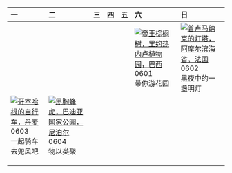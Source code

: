 | 一                                                                                                                                                                                                 | 二                                                                                                                                                                                              | 三   | 四   | 五   | 六                                                                                                                                                                                            | 日                                                                                                                                                                                |
|:--------------------------------------------------------------------------------------------------------------------------------------------------------------------------------------------------|:-----------------------------------------------------------------------------------------------------------------------------------------------------------------------------------------------|:----|:----|:----|:---------------------------------------------------------------------------------------------------------------------------------------------------------------------------------------------|:---------------------------------------------------------------------------------------------------------------------------------------------------------------------------------|
|                                                                                                                                                                                                   |                                                                                                                                                                                                |     |     |     | [![](https://www.bing.com/th?id=OHR.CancaoDoExilio_ZH-CN1012675104_320x240.jpg '帝王棕榈树，里约热内卢植物园，巴西')](https://www.bing.com/th?id=OHR.CancaoDoExilio_ZH-CN1012675104_UHD.jpg)<br>0601<br>带你游花园 | [![](https://www.bing.com/th?id=OHR.MenRuz_ZH-CN2021725181_320x240.jpg '普卢马纳克的灯塔，阿摩尔滨海省，法国')](https://www.bing.com/th?id=OHR.MenRuz_ZH-CN2021725181_UHD.jpg)<br>0602<br>黑夜中的一盏明灯 |
| [![](https://www.bing.com/th?id=OHR.CopenhagenBicycles_ZH-CN3047958346_320x240.jpg '哥本哈根的自行车，丹麦')](https://www.bing.com/th?id=OHR.CopenhagenBicycles_ZH-CN3047958346_UHD.jpg)<br>0603<br>一起骑车去兜风吧 | [![](https://www.bing.com/th?id=OHR.ChestnutBeeEater_ZH-CN3514753872_320x240.jpg '黑胸蜂虎，巴迪亚国家公园，尼泊尔')](https://www.bing.com/th?id=OHR.ChestnutBeeEater_ZH-CN3514753872_UHD.jpg)<br>0604<br>物以类聚 |     |     |     |                                                                                                                                                                                              |                                                                                                                                                                                  |
|                                                                                                                                                                                                   |                                                                                                                                                                                                |     |     |     |                                                                                                                                                                                              |                                                                                                                                                                                  |
|                                                                                                                                                                                                   |                                                                                                                                                                                                |     |     |     |                                                                                                                                                                                              |                                                                                                                                                                                  |
|                                                                                                                                                                                                   |                                                                                                                                                                                                |     |     |     |                                                                                                                                                                                              |                                                                                                                                                                                  |
